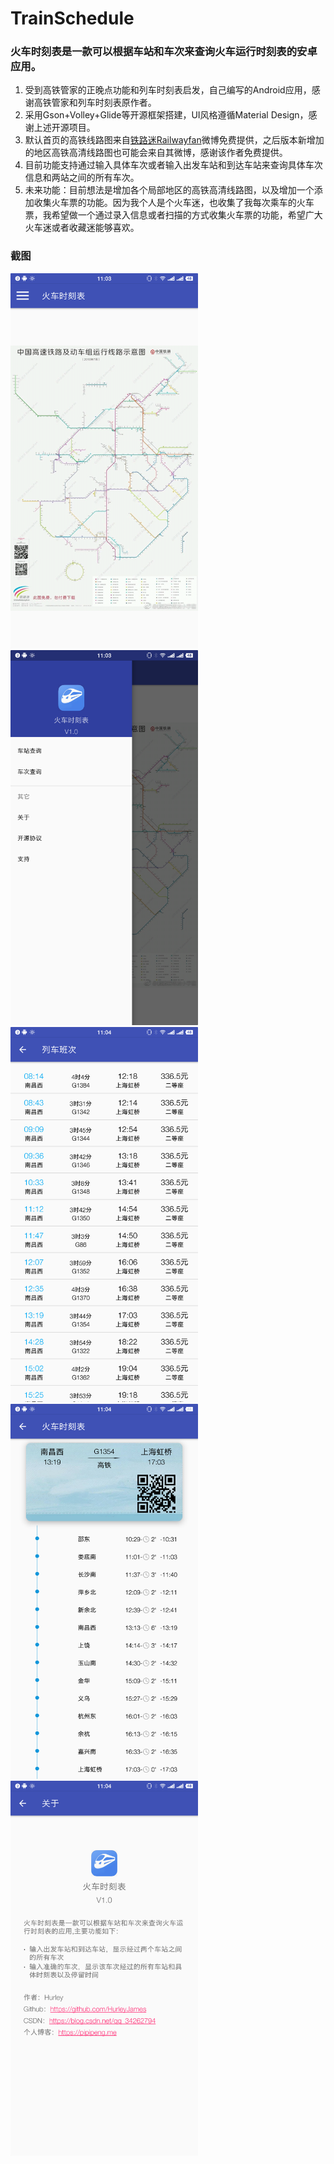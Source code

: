 # TrainSchedule
 
### 火车时刻表是一款可以根据车站和车次来查询火车运行时刻表的安卓应用。  
1. 受到高铁管家的正晚点功能和列车时刻表启发，自己编写的Android应用，感谢高铁管家和列车时刻表原作者。  
2. 采用Gson+Volley+Glide等开源框架搭建，UI风格遵循Material Design，感谢上述开源项目。  
3. 默认首页的高铁线路图来自[铁路迷Railwayfan](https://weibo.com/u/2535241775)微博免费提供，之后版本新增加的地区高铁高清线路图也可能会来自其微博，感谢该作者免费提供。 
4. 目前功能支持通过输入具体车次或者输入出发车站和到达车站来查询具体车次信息和两站之间的所有车次。  
5. 未来功能：目前想法是增加各个局部地区的高铁高清线路图，以及增加一个添加收集火车票的功能。因为我个人是个火车迷，也收集了我每次乘车的火车票，我希望做一个通过录入信息或者扫描的方式收集火车票的功能，希望广大火车迷或者收藏迷能够喜欢。  
 
### 截图
<img src="/app/src/main/assets/images/Screenshot_2018-08-20-11-03-27-869_火车时刻表.png" width=300 height=600/>  
<img src="/app/src/main/assets/images/Screenshot_2018-08-20-11-03-31-207_火车时刻表.png" width=300 height=600/>  
<img src="/app/src/main/assets/images/Screenshot_2018-08-20-11-04-17-207_火车时刻表.png" width=300 height=600/>  
<img src="/app/src/main/assets/images/Screenshot_2018-08-20-11-04-30-739_火车时刻表.png" width=300 height=600/>  
<img src="/app/src/main/assets/images/Screenshot_2018-08-20-11-04-41-365_火车时刻表.png" width=300 height=600/>
